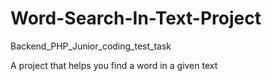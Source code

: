 # Word-Search-In-Text-Project
Backend_PHP_Junior_coding_test_task

A project that helps you find a word in a given text
